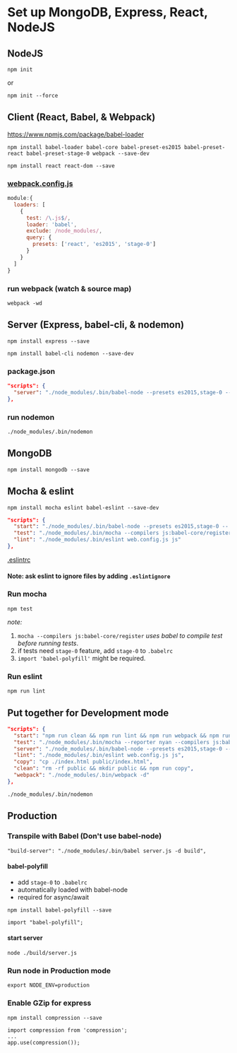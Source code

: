 # Set up MongoDB, Express, React, NodeJS

## NodeJS
`npm init`

or 

`npm init --force`

## Client (React, Babel, & Webpack)
https://www.npmjs.com/package/babel-loader

`npm install babel-loader babel-core babel-preset-es2015 babel-preset-react babel-preset-stage-0 webpack --save-dev`

`npm install react react-dom --save`

### [webpack.config.js](https://github.com/kimsk/setup-mern/blob/master/webpack.config.js)
```js
module:{
  loaders: [
    {
      test: /\.js$/,
      loader: 'babel',
      exclude: /node_modules/,
      query: {
        presets: ['react', 'es2015', 'stage-0']
      }
    }
  ]
}
```

### run webpack (watch & source map)
`webpack -wd`


## Server (Express, babel-cli, & nodemon)
`npm install express --save`

`npm install babel-cli nodemon --save-dev`

### package.json
```json
"scripts": {
  "server": "./node_modules/.bin/babel-node --presets es2015,stage-0 -- server.js"
},
```

### run nodemon
`./node_modules/.bin/nodemon`


## MongoDB
`npm install mongodb --save`


## Mocha & eslint

`npm install mocha eslint babel-eslint --save-dev`

```json
"scripts": {
  "start": "./node_modules/.bin/babel-node --presets es2015,stage-0 -- server.js",
  "test": "./node_modules/.bin/mocha --compilers js:babel-core/register tests",
  "lint": "./node_modules/.bin/eslint web.config.js js"
},
```

[.eslintrc](https://github.com/kimsk/setup-mern/blob/master/.eslintrc)

#### Note: ask eslint to ignore files by adding `.eslintignore`

### Run mocha
`npm test`

_note:_ 

1. `mocha --compilers js:babel-core/register` _uses babel to compile test before running tests_.
2. if tests need `stage-0` feature, add `stage-0` to `.babelrc`
3. `import 'babel-polyfill'` might be required.

### Run eslint
`npm run lint`

## Put together for Development mode

```json
"scripts": {
  "start": "npm run clean && npm run lint && npm run webpack && npm run test && npm run server",
  "test": "./node_modules/.bin/mocha --reporter nyan --compilers js:babel-core/register tests",
  "server": "./node_modules/.bin/babel-node --presets es2015,stage-0 -- server.js",
  "lint": "./node_modules/.bin/eslint web.config.js js",
  "copy": "cp ./index.html public/index.html",
  "clean": "rm -rf public && mkdir public && npm run copy",
  "webpack": "./node_modules/.bin/webpack -d"
},
```

`./node_modules/.bin/nodemon`

## Production

### Transpile with Babel (Don't use babel-node)
`"build-server": "./node_modules/.bin/babel server.js -d build",`

#### babel-polyfill

- add `stage-0` to `.babelrc`
- automatically loaded with babel-node
- required for async/await

`npm install babel-polyfill --save`

`import "babel-polyfill";`

#### start server
`node ./build/server.js`

### Run node in Production mode
`export NODE_ENV=production`

### Enable GZip for express
`npm install compression --save`

```
import compression from 'compression';
...
app.use(compression());
```

